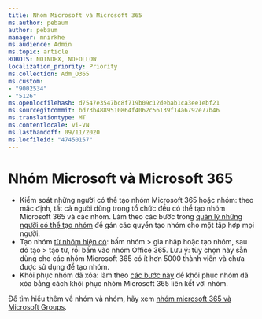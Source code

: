 ```yaml
---
title: Nhóm Microsoft và Microsoft 365
ms.author: pebaum
author: pebaum
manager: mnirkhe
ms.audience: Admin
ms.topic: article
ROBOTS: NOINDEX, NOFOLLOW
localization_priority: Priority
ms.collection: Adm_O365
ms.custom:
- "9002534"
- "5126"
ms.openlocfilehash: d7547e3547bc8f719b09c12debab1ca3ee1ebf21
ms.sourcegitcommit: bd73b4889510864f4062c56139f14a6792e77b46
ms.translationtype: MT
ms.contentlocale: vi-VN
ms.lasthandoff: 09/11/2020
ms.locfileid: "47450157"
---
```

# <a name="microsoft-teams-and-microsoft-365-groups"></a>Nhóm Microsoft và Microsoft 365

- Kiểm soát những người có thể tạo nhóm Microsoft 365 hoặc nhóm: theo mặc định, tất cả người dùng trong tổ chức đều có thể tạo nhóm Microsoft 365 và các nhóm. Làm theo các bước trong [quản lý những người có thể tạo nhóm](https://support.office.com/article/4c46c8cb-17d0-44b5-9776-005fced8e618) để gán các quyền tạo nhóm cho một tập hợp mọi người.
- Tạo nhóm  [từ nhóm hiện có](https://support.microsoft.com/office/24ec428e-40d7-4a1a-ab87-29be7d145865): bấm nhóm > gia nhập hoặc tạo nhóm, sau đó tạo > tạo từ, rồi bấm vào nhóm Office 365. Lưu ý: tùy chọn này sẵn dùng cho các nhóm Microsoft 365 có ít hơn 5000 thành viên và chưa được sử dụng để tạo nhóm.
- Khôi phục nhóm đã xóa: làm theo [các bước này](https://docs.microsoft.com/microsoftteams/archive-or-delete-a-team#restore-a-deleted-team) để khôi phục nhóm đã xóa bằng cách khôi phục nhóm Microsoft 365 liên kết với nhóm.

Để tìm hiểu thêm về nhóm và nhóm, hãy xem [nhóm microsoft 365 và Microsoft Groups](https://docs.microsoft.com/microsoftteams/office-365-groups).
